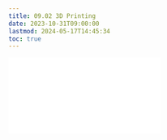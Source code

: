 ```yaml
---
title: 09.02 3D Printing
date: 2023-10-31T09:00:00
lastmod: 2024-05-17T14:45:34
toc: true
---
```


![Link to included file contents](../../../../digital-fabrication/3d-printing/3d-printing.md)
